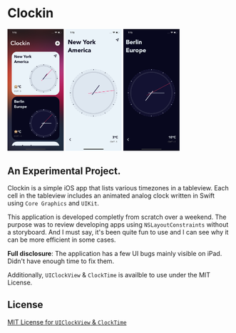 # Clockin
<img src="home.png" width="25%"> <img src="dayMode.png" width="25%"> <img src="nightMode.png" width="25%">

## An Experimental Project. 

Clockin is a simple iOS app that lists various timezones in a tableview. Each cell in the tableview includes an animated analog clock written in Swift using `Core Graphics` and `UIKit`.

This application is developed completly from scratch over a weekend. The purpose was to review developing apps using `NSLayoutConstraints` without a storyboard. And I must say, it's been quite fun to use and I can see why it can be more efficient in some cases.

**Full disclosure**: The application has a few UI bugs mainly visible on iPad. Didn't have enough time to fix them.

Additionally, `UIClockView` & `ClockTime` is availble to use under the MIT License.


## License
[MIT License for `UIClockView` & `ClockTime`](LICENSE)

